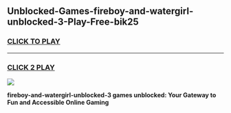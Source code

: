 
## Unblocked-Games-fireboy-and-watergirl-unblocked-3-Play-Free-bik25
<h3>
<a href="https://premium76.site?title=fireboy-and-watergirl-unblocked-3&ref=19M">CLICK TO PLAY</a></h3>
<hr>

<h3>
<a href="https://premium76.site?title=fireboy-and-watergirl-unblocked-3&ref=19M">CLICK 2 PLAY</a>
  
</h3>

<a href="https://premium76.site?title=fireboy-and-watergirl-unblocked-3&ref=19M"><img src="https://clearcache.store/games.png"></a>


**fireboy-and-watergirl-unblocked-3 games unblocked: Your Gateway to Fun and Accessible Online Gaming**
